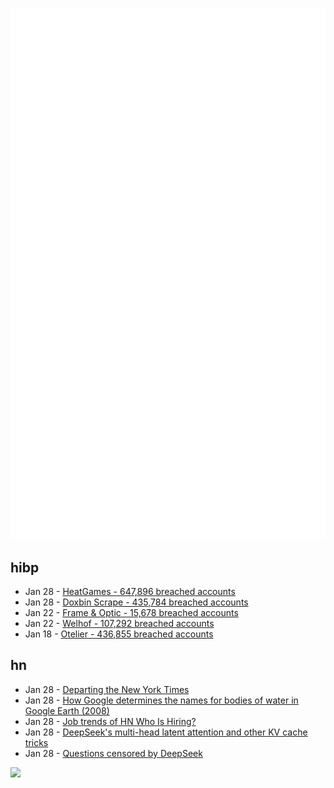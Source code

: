 ![Metrics](https://raw.githubusercontent.com/phixion/phixion/master/metrics.svg)

## hibp

<!--
for https://github.com/phixion/phixion/blob/main/.github/workflows/feeds.yml
-->
<!--START_SECTION:haveibeenpwnd-->
- Jan 28 - [HeatGames - 647,896 breached accounts](https://haveibeenpwned.com/PwnedWebsites#HeatGames)
- Jan 28 - [Doxbin Scrape - 435,784 breached accounts](https://haveibeenpwned.com/PwnedWebsites#DoxbinScrape)
- Jan 22 - [Frame & Optic - 15,678 breached accounts](https://haveibeenpwned.com/PwnedWebsites#FrameAndOptic)
- Jan 22 - [Welhof - 107,292 breached accounts](https://haveibeenpwned.com/PwnedWebsites#Welhof)
- Jan 18 - [Otelier - 436,855 breached accounts](https://haveibeenpwned.com/PwnedWebsites#Otelier)
<!--END_SECTION:haveibeenpwnd-->

## hn

<!--
for https://github.com/phixion/phixion/blob/main/.github/workflows/feeds.yml
-->
<!--START_SECTION:hn-->
- Jan 28 - [Departing the New York Times](https://contrarian.substack.com/p/departing-the-new-york-times)
- Jan 28 - [How Google determines the names for bodies of water in Google Earth (2008)](https://publicpolicy.googleblog.com/2008/04/how-google-determines-names-for-bodies.html)
- Jan 28 - [Job trends of HN Who Is Hiring?](https://hnhiring.com/trends)
- Jan 28 - [DeepSeek's multi-head latent attention and other KV cache tricks](https://www.pyspur.dev/blog/multi-head-latent-attention-kv-cache-paper-list)
- Jan 28 - [Questions censored by DeepSeek](https://www.promptfoo.dev/blog/deepseek-censorship/)
<!--END_SECTION:hn-->

<!--
for https://yhype.me
-->
![](https://hit.yhype.me/github/profile?user_id=13013670)
